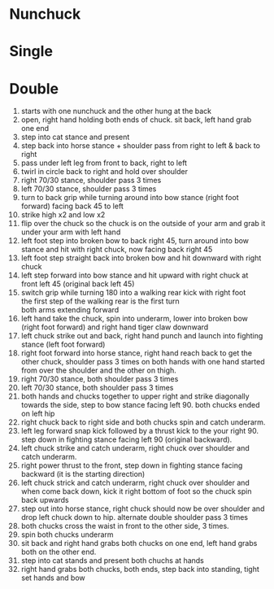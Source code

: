 # Nunchuck

# Single

# Double

1. starts with one nunchuck and the other hung at the back
2. open, right hand holding both ends of chuck. sit back, left hand grab one end
2. step into cat stance and present
3. step back into horse stance + shoulder pass from right to left & back to right
4. pass under left leg from front to back, right to left
5. twirl in circle back to right and hold over shoulder
6. right 70/30 stance, shoulder pass 3 times
7. left 70/30 stance, shoulder pass 3 times
8. turn to back grip while turning around into bow stance (right foot forward) facing back 45 to left
9. strike high x2 and low x2
10. flip over the chuck so the chuck is on the outside of your arm and grab it under your arm with left hand
10. left foot step into broken bow to back right 45, turn around into bow stance and hit with right chuck, now facing back right 45
11. left foot step straight back into broken bow and hit downward with right chuck 
12. left step forward into bow stance and hit upward with right chuck at front left 45 (original back left 45)
13. switch grip while turning 180 into a walking rear kick with right foot  
  the first step of the walking rear is the first turn  
  both arms extending forward
14. left hand take the chuck, spin into underarm, lower into broken bow (right foot forward) and right hand tiger claw downward
15. left chuck strike out and back, right hand punch and launch into fighting stance (left foot forward)
16. right foot forward into horse stance, right hand reach back to get the other chuck, shoulder pass 3 times on both hands with one hand started from over the shoulder and the other on thigh.
17. right 70/30 stance, both shoulder pass 3 times
18. left 70/30 stance, both shoulder pass 3 times
19. both hands and chucks together to upper right and strike diagonally towards the side, step to bow stance facing left 90.  both chucks ended on left hip
20. right chuck back to right side and both chucks spin and catch underarm.
21. left leg forward snap kick followed by a thrust kick to the your right 90.  step down in fighting stance facing left 90 (original backward).
22. left chuck strike and catch underarm, right chuck over shoulder and catch underarm.
23. right power thrust to the front, step down in fighting stance facing backward (it is the starting direction)
24. left chuck strick and catch underarm, right chuck over shoulder and when come back down, kick it right bottom of foot so the chuck spin back upwards
25. step out into horse stance, right chuck should now be over shoulder and drop left chuck down to hip.  alternate double shoulder pass 3 times
26. both chucks cross the waist in front to the other side, 3 times.
27. spin both chucks underarm
28. sit back and right hand grabs both chucks on one end, left hand grabs both on the other end.
29. step into cat stands and present both chuchs at hands
30. right hand grabs both chucks, both ends, step back into standing, tight set hands and bow
